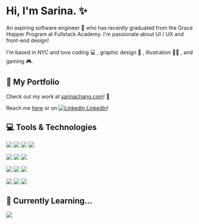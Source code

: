 # Hi, I'm Sarina. ✨

An aspiring software engineer 🌱 who has recently graduated from the Grace Hopper Program at Fullstack Academy. I'm passionate about UI / UX and front-end design!

I'm based in NYC and love coding 💻 , graphic design 🎨 , illustration 👩‍🎨 , and gaming 🎮. 

## 🌙 My Portfolio

Check out my work at 
[sarinachang.com](https://sarinachang.com)! 💙

Reach me [here](mailto:sarinachang7@gmail.com?subject=[GitHub]%20Source%20Han%20Sans) or on [![Linkedin](https://i.stack.imgur.com/gVE0j.png) LinkedIn](https://www.linkedin.com/)!

## 💻 Tools & Technologies

<img src="https://img.shields.io/badge/JavaScript-323330?style=for-the-badge&logo=javascript&logoColor=F7DF1E}" /> <img src="https://img.shields.io/badge/HTML5-E34F26?style=for-the-badge&logo=html5&logoColor=white" /> <img src="https://img.shields.io/badge/CSS3-1572B6?style=for-the-badge&logo=css3&logoColor=white" /> <img src="https://img.shields.io/badge/Sass-CC6699?style=for-the-badge&logo=sass&logoColor=white" />

<img src="https://img.shields.io/badge/Node.js-339933?style=for-the-badge&logo=nodedotjs&logoColor=white" /> <img src="https://img.shields.io/badge/React-20232A?style=for-the-badge&logo=react&logoColor=61DAFB" /> <img src="https://img.shields.io/badge/Redux-593D88?style=for-the-badge&logo=redux&logoColor=white" />

<img src="https://img.shields.io/badge/Express.js-000000?style=for-the-badge&logo=express&logoColor=white" /> <img src="https://img.shields.io/badge/Sequelize-52B0E7?style=for-the-badge&logo=Sequelize&logoColor=white" /> <img src="https://img.shields.io/badge/PostgreSQL-316192?style=for-the-badge&logo=postgresql&logoColor=white" /> 


<img src="https://img.shields.io/badge/firebase-ffca28?style=for-the-badge&logo=firebase&logoColor=black" /> <img src="https://img.shields.io/badge/Heroku-430098?style=for-the-badge&logo=heroku&logoColor=white" /> <img src="https://img.shields.io/badge/Heroku-430098?style=for-the-badge&logo=heroku&logoColor=white" />

## 📖 Currently Learning...

<img src="https://img.shields.io/badge/React_Native-20232A?style=for-the-badge&logo=react&logoColor=61DAFB" />


<!--
**s-arina/s-arina** is a ✨ _special_ ✨ repository because its `README.md` (this file) appears on your GitHub profile.

Here are some ideas to get you started:

- 🔭 I’m currently working on ...
- 🌱 I’m currently learning ...
- 👯 I’m looking to collaborate on ...
- 🤔 I’m looking for help with ...
- 💬 Ask me about ...
- 📫 How to reach me: ...
- 😄 Pronouns: ...
- ⚡ Fun fact: ...
-->
